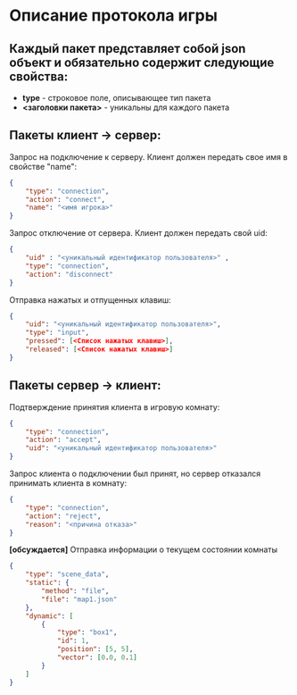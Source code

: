 # Описание протокола игры

## Каждый пакет представляет собой json объект и обязательно содержит следующие свойства:
- **type** - строковое поле, описывающее тип пакета
- **<заголовки пакета>** - уникальны для каждого пакета

## Пакеты клиент -> сервер:

Запрос на подключение к серверу. Клиент должен передать свое имя в свойстве "name":
```json
{
    "type": "connection",
    "action": "connect",
    "name": "<имя игрока>"
}
```

Запрос отключение от сервера. Клиент должен передать свой uid:
```json
{
    "uid" : "<уникальный идентификатор пользователя>" ,
    "type": "connection",
    "action": "disconnect"
}
```

Отправка нажатых и отпущенных клавиш:
```json
{
    "uid": "<уникальный идентификатор пользователя>",
    "type": "input",
    "pressed": [<Список нажатых клавиш>],
    "released": [<Список нажатых клавиш>]
}
```

## Пакеты сервер -> клиент:

Подтверждение принятия клиента в игровую комнату:
```json
{
    "type": "connection",
    "action": "accept",
    "uid": "<уникальный идентификатор пользователя>"
}
```

Запрос клиента о подключении был принят, но сервер отказался принимать клиента в комнату:
```json
{
    "type": "connection",
    "action": "reject",
    "reason": "<причина отказа>"
}
```

**[обсуждается]**
Отправка информации о текущем состоянии комнаты
```json
{
    "type": "scene_data",
    "static": {
        "method": "file",
        "file": "map1.json"
    },
    "dynamic": [
        {
            "type": "box1",
            "id": 1,
            "position": [5, 5],
            "vector": [0.0, 0.1]
        }
    ]
}
```